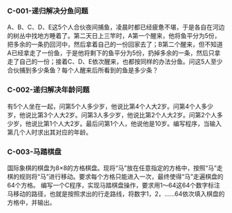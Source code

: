 ### C-001-递归解决分鱼问题
A、B、C、D、E这5个人合伙夜间捕鱼，凌晨时都已经疲惫不堪，于是各自在河边的树丛中找地方睡着了。第二天日上三竿时，A第一个醒来，他将鱼平分为5份，把多余的一条扔回河中，然后拿着自己的一份回家去了；B第二个醒来，但不知道A已经拿走了一份鱼，于是他将剩下的鱼平分为5份，扔掉多余的一条，然后只拿走了自己的一份；接着C、D、E依次醒来，也都按同样的办法分鱼。问这5人至少合伙捕到多少条鱼？每个人醒来后所看到的鱼是多少条？
### C-002-递归解决年龄问题
有5个人坐在一起，问第5个人多少岁，他说比第4个人大2岁。问第4个人多少岁，他说比第3个人大2岁。问第3人多少岁，他说比第2个人大2岁。问第2个人多少岁，他说比第1个人大2岁。最后问第1个人，他说他是10岁。编写程序，当输入第几个人时求出其对应的年龄。
### C-003-马踏棋盘
国际象棋的棋盘为8×8的方格棋盘。现将“马”放在任意指定的方格中，按照“马”走棋的规则将“马”进行移动。要求每个方格只能进入一次，最终使得“马”走遍棋盘的64个方格。
编写一个C程序，实现马踏棋盘操作，要求用1〜64这64个数字标注马移动的路径，也就是按照求出的行走路线，将数字1，2，……64依次填入棋盘的方格中，并输出。
